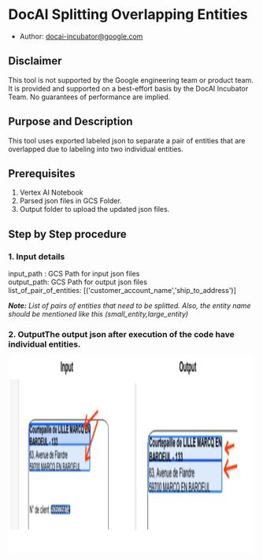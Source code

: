 # DocAI Splitting Overlapping Entities


* Author: docai-incubator@google.com


## Disclaimer

This tool is not supported by the Google engineering team or product team. It is provided and supported on a best-effort basis by the DocAI Incubator Team. No guarantees of performance are implied.

## Purpose and Description
This tool uses exported labeled json to separate a pair of entities that are overlapped due to labeling into two individual entities. 

## Prerequisites

1. Vertex AI Notebook
2. Parsed json files in GCS Folder.
3. Output folder to upload the updated json files.

## Step by Step procedure 

### 1. Input details
input_path : GCS Path for input json files<br>
output_path: GCS Path for output json files<br>
list_of_pair_of_entities: [('customer_account_name','ship_to_address')]

<div><i><b>Note:</b> List of pairs of entities that need to be splitted. Also, the entity name should be mentioned like this (small_entity,large_entity)</i><div>


### 2. OutputThe output json after execution of the code have individual entities.
<img src="./Images/overlapping_split_output_1.png" width=800 height=400 alt="Overlapping entity split output">

